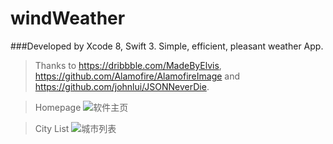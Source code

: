 # windWeather
###Developed by Xcode 8, Swift 3.
Simple, efficient, pleasant weather App.

> Thanks to https://dribbble.com/MadeByElvis, https://github.com/Alamofire/AlamofireImage and https://github.com/johnlui/JSONNeverDie.

> Homepage
![软件主页](https://www.jianguoyun.com/c/tblv2/CNXtGRIgWiiLdCul3iPo7L3kQUMQ5Vg6OBXEGhvHtuKJTRpFrdw/jTEQ0jMqgMk/l)

> City List
![城市列表](https://www.jianguoyun.com/c/tblv2/CNXtGRIgKxCrLoKPPquobqBTsRyOzf7vkpytid7DtuU_TLkJSEw/VwijOhVohIk/l)


